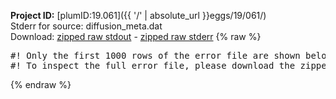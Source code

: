 **Project ID:** [plumID:19.061]({{ '/' | absolute_url }}eggs/19/061/)  
Stderr for source:  diffusion_meta.dat   
Download: [zipped raw stdout](diffusion_meta.dat.plumed_master.stdout.txt.zip) - [zipped raw stderr](diffusion_meta.dat.plumed_master.stderr.txt.zip) 
{% raw %}
<pre>
#! Only the first 1000 rows of the error file are shown below
#! To inspect the full error file, please download the zipped raw stderr file above
</pre>
{% endraw %}
